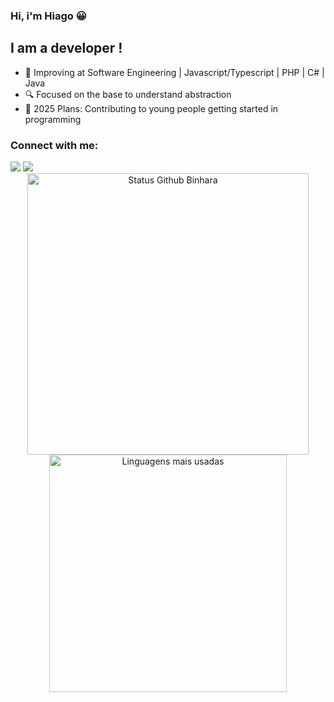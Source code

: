 ### Hi, i'm Hiago 😀

## I am a developer !

- 🌱  Improving at Software Engineering | Javascript/Typescript | PHP | C# | Java 
- 🔍  Focused on the base to understand abstraction
- 🥅  2025 Plans: Contributing to young people getting started in programming

### Connect with me:

<div>
  <a href="https://instagram.com/hiagoleitte" target="_blank"><img src="https://img.shields.io/badge/-Instagram-%23E4405F?style=for-the-badge&logo=instagram&logoColor=white" target="_blank"></a>
  <a href="https://www.linkedin.com/in/hiago-moreira/" target="_blank"><img src="https://img.shields.io/badge/-LinkedIn-%230077B5?style=for-the-badge&logo=linkedin&logoColor=white" target="_blank"></a> 
</div>

<div align="center">
<img width="450em" alt="Status Github Binhara" src="https://github-readme-stats.vercel.app/api?username=HiagoScierry&show_icons=true&theme=dracula" />
<img width="380em" alt="Linguagens mais usadas" src="https://github-readme-stats.vercel.app/api/top-langs/?username=HiagoScierry&layout=compact&theme=dracula"/>
</div>

